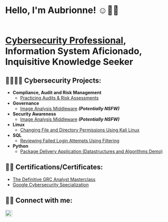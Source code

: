 <h1>Hello, I'm Aubrionne! ☺️👋🏽 
  
  <br/><a href="https://www.linkedin.com/in/aubrionne-strong/" >Cybersecurity Professional</a>, <a >Information System Aficionado</a>, <a >Inquisitive Knowledge Seeker</a></h1>

<h2> 👩🏽‍💻🔐  Cybersecurity Projects:</h2>

- <b>Compliance, Audit and Risk Management</b>
  - [Practicing Audits & Risk Assessments](https://github.com/AubrionneS/The-State-of-Alaska-DHSS-Audit-and-Risk-Assessment-Lab/blob/main/README.md)
- <b>Governance</b>
  - [Image Analysis Middleware](https://github.com/joshmadakor1/4chan-Image-Analysis-Middleware-C964) <b><i>(Potentially NSFW)</b></i>
- <b>Security Awareness</b>
  - [Image Analysis Middleware](https://github.com/joshmadakor1/4chan-Image-Analysis-Middleware-C964) <b><i>(Potentially NSFW)</b></i>
- <b>Linux</b>
  - [Changing File and Directory Permissions Using Kali Linux](https://github.com/AubrionneS/Updating-Colleague-File-Permissions/blob/main/README.md)
- <b>SQL</b>
  - [Reviewing Failed Login Attempts Using Filtering](https://github.com/AubrionneS/Reviewing-Failed-Login-Attempts-Using-Filtering-in-SQL)
- <b>Python</b>
  - [Package Delivery Application (Datastructures and Algorithms Demo)](https://github.com/joshmadakor1/Package-Delivery-Pathfinding-Algorithm)
 
<h2> 📝📄  Certifications/Certificates:</h2>

 - [The Definitive GRC Analyst Masterclass](https://i.imgur.com/DI6cGp9.png)
  - [Google Cybersecurity Specialization](https://i.imgur.com/r12VL7M.png)

<h2> 🤳🏽 Connect with me:</h2>

[<img align="left" alt="JoshMadakor | LinkedIn" width="22px" src="https://cdn.jsdelivr.net/npm/simple-icons@v3/icons/linkedin.svg" />][linkedin]

[linkedin]: https://linkedin.com/in/aubrionne-strong/
